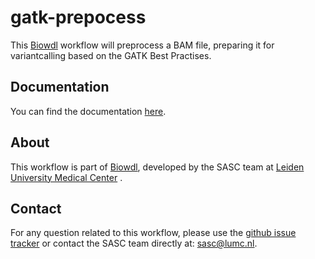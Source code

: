 # gatk-prepocess

This [Biowdl](https://github.com/biowdl) workflow will preprocess
a BAM file, preparing it for variantcalling based on the GATK Best
Practises.

## Documentation

You can find the documentation 
[here](https://biowdl.github.io/gatk-preprocess).

## About
This workflow is part of [Biowdl](https://github.com/biowdl),
developed by the SASC team at [Leiden University Medical Center](https://www.lumc.nl/)
. 

## Contact

<p>
  <!-- Obscure e-mail address for spammers -->
For any question related to this workflow, please use the
<a href='https://github.com/biowdl/gatk-preprocess/issues'>github issue tracker</a>
or contact
 the SASC team
 directly at: <a href='&#109;&#97;&#105;&#108;&#116;&#111;&#58;&#115;&#97;&#115;&#99;&#64;&#108;&#117;&#109;&#99;&#46;&#110;&#108;'>
&#115;&#97;&#115;&#99;&#64;&#108;&#117;&#109;&#99;&#46;&#110;&#108;</a>.
</p>

     